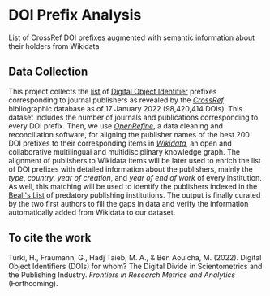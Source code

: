 # DOI Prefix Analysis
List of CrossRef DOI prefixes augmented with semantic information about their holders from Wikidata

## Data Collection
This project collects the [list](https://www.crossref.org/06members/51depositor.html) of [Digital Object Identifier](https://www.doi.org/) prefixes corresponding to journal publishers as revealed by the *[CrossRef](https://www.crossref.org/)* bibliographic database as of 17 January 2022 (98,420,414 DOIs). This dataset includes the number of journals and publications corresponding to every DOI prefix. Then, we use *[OpenRefine](https://openrefine.org/)*, a data cleaning and reconciliation software, for aligning the publisher names of the best 200 DOI prefixes to their corresponding items in *[Wikidata](https://www.wikidata.org)*, an open and collaborative multilingual and multidisciplinary knowledge graph. The alignment of publishers to Wikidata items will be later used to enrich the list of DOI prefixes with detailed information about the publishers, mainly the *type*, *country*, *year of creation*, and *year of end of work* of every institution. As well, this matching will be used to identify the publishers indexed in the [Beall's List](https://en.wikipedia.org/wiki/Beall%27s_List) of predatory publishing institutions. The output is finally curated by the two first authors to fill the gaps in data and verify the information automatically added from Wikidata to our dataset.

## To cite the work
Turki, H., Fraumann, G., Hadj Taieb, M. A., & Ben Aouicha, M. (2022). Digital Object Identifiers (DOIs) for whom? 
The Digital Divide in Scientometrics and the Publishing Industry. *Frontiers in Research Metrics and Analytics* (Forthcoming).

